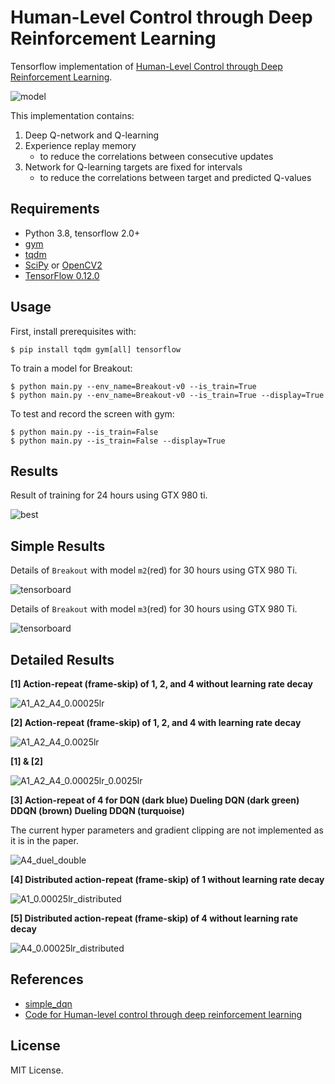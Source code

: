 # Human-Level Control through Deep Reinforcement Learning

Tensorflow implementation of [Human-Level Control through Deep Reinforcement Learning](http://home.uchicago.edu/~arij/journalclub/papers/2015_Mnih_et_al.pdf).

![model](assets/model.png)

This implementation contains:

1. Deep Q-network and Q-learning
2. Experience replay memory
    - to reduce the correlations between consecutive updates
3. Network for Q-learning targets are fixed for intervals
    - to reduce the correlations between target and predicted Q-values


## Requirements

- Python 3.8, tensorflow 2.0+
- [gym](https://github.com/openai/gym)
- [tqdm](https://github.com/tqdm/tqdm)
- [SciPy](http://www.scipy.org/install.html) or [OpenCV2](http://opencv.org/)
- [TensorFlow 0.12.0](https://github.com/tensorflow/tensorflow/tree/r0.12)


## Usage

First, install prerequisites with:

    $ pip install tqdm gym[all] tensorflow

To train a model for Breakout:

    $ python main.py --env_name=Breakout-v0 --is_train=True 
    $ python main.py --env_name=Breakout-v0 --is_train=True --display=True

To test and record the screen with gym:

    $ python main.py --is_train=False
    $ python main.py --is_train=False --display=True


## Results

Result of training for 24 hours using GTX 980 ti.

![best](assets/best.gif)


## Simple Results

Details of `Breakout` with model `m2`(red) for 30 hours using GTX 980 Ti.

![tensorboard](assets/0620_scalar_step_m2.png)

Details of `Breakout` with model `m3`(red) for 30 hours using GTX 980 Ti.

![tensorboard](assets/0620_scalar_step_m3.png)


## Detailed Results

**[1] Action-repeat (frame-skip) of 1, 2, and 4 without learning rate decay**

![A1_A2_A4_0.00025lr](assets/A1_A2_A4_0.00025lr.png)

**[2] Action-repeat (frame-skip) of 1, 2, and 4 with learning rate decay**

![A1_A2_A4_0.0025lr](assets/A1_A2_A4_0.0025lr.png)

**[1] & [2]**

![A1_A2_A4_0.00025lr_0.0025lr](assets/A1_A2_A4_0.00025lr_0.0025lr.png)


**[3] Action-repeat of 4 for DQN (dark blue) Dueling DQN (dark green) DDQN (brown) Dueling DDQN (turquoise)**

The current hyper parameters and gradient clipping are not implemented as it is in the paper.

![A4_duel_double](assets/A4_duel_double.png)


**[4] Distributed action-repeat (frame-skip) of 1 without learning rate decay**

![A1_0.00025lr_distributed](assets/A4_0.00025lr_distributed.png)

**[5] Distributed action-repeat (frame-skip) of 4 without learning rate decay**

![A4_0.00025lr_distributed](assets/A4_0.00025lr_distributed.png)


## References

- [simple_dqn](https://github.com/tambetm/simple_dqn.git)
- [Code for Human-level control through deep reinforcement learning](https://sites.google.com/a/deepmind.com/dqn/)


## License

MIT License.
